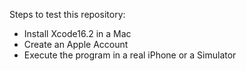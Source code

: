 Steps to test this repository:

- Install Xcode16.2 in a Mac
- Create an Apple Account
- Execute the program in a real iPhone or a Simulator
